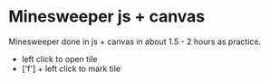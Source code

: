 # Minesweeper js + canvas

Minesweeper done in js + canvas in about 1.5 - 2 hours as practice.

* left click to open tile
* ['f'] + left click to mark tile
